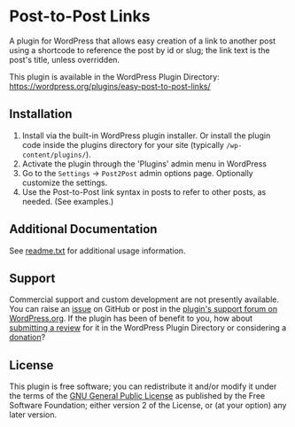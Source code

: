 # Post-to-Post Links

A plugin for WordPress that allows easy creation of a link to another post using a shortcode to reference the post by id or slug; the link text is the post's title, unless overridden.

This plugin is available in the WordPress Plugin Directory: https://wordpress.org/plugins/easy-post-to-post-links/


## Installation

1. Install via the built-in WordPress plugin installer. Or install the plugin code inside the plugins directory for your site (typically `/wp-content/plugins/`).
2. Activate the plugin through the 'Plugins' admin menu in WordPress
3. Go to the `Settings` -> `Post2Post` admin options page. Optionally customize the settings.
4. Use the Post-to-Post link syntax in posts to refer to other posts, as needed. (See examples.)


## Additional Documentation

See [readme.txt](https://github.com/coffee2code/post-to-post-links/blob/master/readme.txt) for additional usage information.


## Support

Commercial support and custom development are not presently available. You can raise an [issue](https://github.com/coffee2code/post-to-post-links/issues) on GitHub or post in the [plugin's support forum on WordPress.org](https://wordpress.org/support/plugin/easy-post-to-post-links/). If the plugin has been of benefit to you, how about [submitting a review](https://wordpress.org/support/plugin/easy-post-to-post-links/reviews/) for it in the WordPress Plugin Directory or considering a [donation](https://www.paypal.com/cgi-bin/webscr?cmd=_s-xclick&hosted_button_id=6ARCFJ9TX3522)?


## License

This plugin is free software; you can redistribute it and/or modify it under the terms of the [GNU General Public License](http://www.gnu.org/licenses/gpl-2.0.html) as published by the Free Software Foundation; either version 2 of the License, or (at your option) any later version.